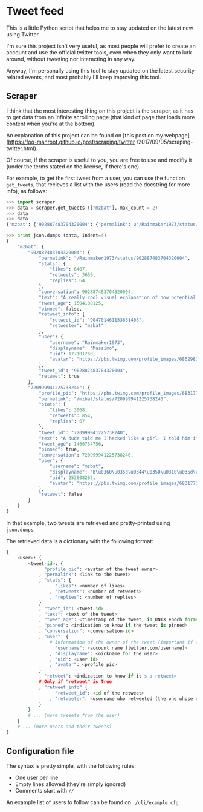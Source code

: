 # Tweet feed

This is a little Python script that helps me to stay updated on the latest new using
Twitter.

I'm sure this project isn't very useful, as most people will prefer to create an account
and use the official twitter tools, even when they only want to lurk around, without
tweeting nor interacting in any way.

Anyway, I'm personally using this tool to stay updated on the latest security-related
events, and most probably I'll keep improving this tool.

## Scraper

I think that the most interesting thing on this project is the scraper, as it has to get
data from an infinite scrolling page (that kind of page that loads more content when
you're at the bottom).

An explanation of this project can be found on
[this post on my webpage](https://foo-manroot.github.io/post/scraping/twitter
/2017/09/05/scraping-twitter.html).

Of course, if the scraper is useful to you, you are free to use and modifiy it (under the
terms stated on the license, if there's one).

For example, to get the first tweet from a user, you can use the function `get_tweets`,
that recieves a list with the users (read the docstring for more info), as follows:
```python
>>> import scraper
>>> data = scraper.get_tweets (["mzbat"], max_count = 2)
>>> data
>>> data
{'mzbat': {'902887483704320004': {'permalink': u'/Rainmaker1973/status/902887483704320004', 'stats': {'likes': 6407, 'retweets': 3659, 'replies': 64}, 'conversation': 902887483704320004, 'text': u'A really cool visual explanation of how potential &amp; kinetic energy are\nexchanged on a trampoline [http://buff.ly/2qhkllZ\xa0](https://t.co/a4NepKyZnj\n"http://buff.ly/2qhkllZ"\n)[pic.twitter.com/gAR1WWBHiu](https://t.co/gAR1WWBHiu)\n\n', 'tweet_age': 1504100125, 'pinned': False, 'retweet_info': {'retweet_id': u'904701461153681408', 'retweeter': u'mzbat'}, 'user': {'username': u'Rainmaker1973', 'displayname': u'Massimo', 'uid': 177101260, 'avatar': u'https://pbs.twimg.com/profile_images/686298118904786944/H4aoP8vA_bigger.jpg'}, 'tweet_id': '902887483704320004', 'retweet': True}, '720999941225738240': {'profile_pic': u'https://pbs.twimg.com/profile_images/683177128943337472/4CSt778e_400x400.jpg', 'permalink': u'/mzbat/status/720999941225738240', 'stats': {'likes': 3068, 'retweets': 854, 'replies': 67}, 'tweet_id': '720999941225738240', 'text': u'A dude told me I hacked like a girl. I told him if he popped shells a little\nfaster, he could too.[pic.twitter.com/PgiyYw41oo](https://t.co/PgiyYw41oo)\n\n', 'tweet_age': 1460734756, 'pinned': True, 'conversation': 720999941225738240, 'user': {'username': u'mzbat', 'displayname': u'b\u0360\u035d\u0344\u0350\u0310\u035d\u030a\u0341a\u030f\u0344\u0343\u0305\u0302\u0313\u030f\u0304t\u0352', 'uid': 253608265, 'avatar': u'https://pbs.twimg.com/profile_images/683177128943337472/4CSt778e_bigger.jpg'}, 'retweet': False}}}

>>> print json.dumps (data, indent=4)
{
    "mzbat": {
        "902887483704320004": {
            "permalink": "/Rainmaker1973/status/902887483704320004",
            "stats": {
                "likes": 6407,
                "retweets": 3659,
                "replies": 64
            },
            "conversation": 902887483704320004,
            "text": "A really cool visual explanation of how potential &amp; kinetic energy are\nexchanged on a trampoline [http://buff.ly/2qhkllZ\u00a0](https://t.co/a4NepKyZnj\n\"http://buff.ly/2qhkllZ\"\n)[pic.twitter.com/gAR1WWBHiu](https://t.co/gAR1WWBHiu)\n\n",
            "tweet_age": 1504100125,
            "pinned": false,
            "retweet_info": {
                "retweet_id": "904701461153681408",
                "retweeter": "mzbat"
            },
            "user": {
                "username": "Rainmaker1973",
                "displayname": "Massimo",
                "uid": 177101260,
                "avatar": "https://pbs.twimg.com/profile_images/686298118904786944/H4aoP8vA_bigger.jpg"
            },
            "tweet_id": "902887483704320004",
            "retweet": true
        },
        "720999941225738240": {
            "profile_pic": "https://pbs.twimg.com/profile_images/683177128943337472/4CSt778e_400x400.jpg",
            "permalink": "/mzbat/status/720999941225738240",
            "stats": {
                "likes": 3068,
                "retweets": 854,
                "replies": 67
            },
            "tweet_id": "720999941225738240",
            "text": "A dude told me I hacked like a girl. I told him if he popped shells a little\nfaster, he could too.[pic.twitter.com/PgiyYw41oo](https://t.co/PgiyYw41oo)\n\n",
            "tweet_age": 1460734756,
            "pinned": true,
            "conversation": 720999941225738240,
            "user": {
                "username": "mzbat",
                "displayname": "b\u0360\u035d\u0344\u0350\u0310\u035d\u030a\u0341a\u030f\u0344\u0343\u0305\u0302\u0313\u030f\u0304t\u0352",
                "uid": 253608265,
                "avatar": "https://pbs.twimg.com/profile_images/683177128943337472/4CSt778e_bigger.jpg"
            },
            "retweet": false
        }
    }
}
```

In that example, two tweets are retrieved and pretty-printed using `json.dumps`.

The retrieved data is a dictionary with the following format:
```python
{
    <user>: {
        <tweet-id>: {
              "profile_pic": <avatar of the tweet owner>
            , "permalink": <link to the tweet>
            , "stats": {
                  "likes": <number of likes>
                , "retweets": <number of retweets>
                , "replies": <number of replies>
            }
            , "tweet_id": <tweet-id>
            , "text": <text of the tweet>
            , "tweet_age": <timestamp of the tweet, in UNIX epoch format>
            , "pinned": <indication to know if the tweet is pinned>
            , "conversation": <conversation-id>
            , "user": {
                # Information of the owner of the tweet (important if it's a retweet)
                  "username": <account name (twitter.com/username)>
                , "displayname": <nickname for the user>
                , "uid": <user id>
                , "avatar": <profile pic>
            }
            , "retweet": <indication to know if it's a retweet>
            # Only if "retweet" is True
            , "retweet_info" {
                  "retweet_id": <id of the retweet>
                , "retweeter": <username who retweeted (the one whose data is being extracted)>
            }
        }
        # ... (more tweeets from the user)
    }
    # ... (more users and their tweets)
}
```


## Configuration file

The syntax is pretty simple, with the following rules:
  - One user per line
  - Empty lines allowed (they're simply ignored)
  - Comments start with `//`


An example list of users to follow can be found on `./cli/example.cfg`
